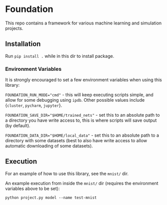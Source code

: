 # Foundation

This repo contains a framework for various machine learning and simulation projects.

## Installation

Run `pip install .` while in this dir to install package.

### Environment Variables

It is strongly encouraged to set a few environment variables when using this library:

`FOUNDATION_RUN_MODE="cmd"` - this will keep executing scripts simple, and allow for some debugging using `ipdb`. Other possible values include {`cluster`, `pycharm`, `jupyter`}.

`FOUNDATION_SAVE_DIR="$HOME/trained_nets"` - set this to an absolute path to a directory you have write access to, this is where scripts will save output (by default).

`FOUNDATION_DATA_DIR="$HOME/local_data"` - set this to an absolute path to a directory with some datasets (best to also have write access to allow automatic downloading of some datasets).



## Execution

For an example of how to use this library, see the `mnist/` dir.

An example execution from inside the `mnist/` dir (requires the environment variables above to be set):

`python project.py model --name test-mnist`